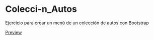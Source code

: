 # Colecci-n_Autos
Ejercicio para crear un menú de un colección de autos con Bootstrap

[Preview](https://jvargas98.github.io/Colecci-n_Autos/)
